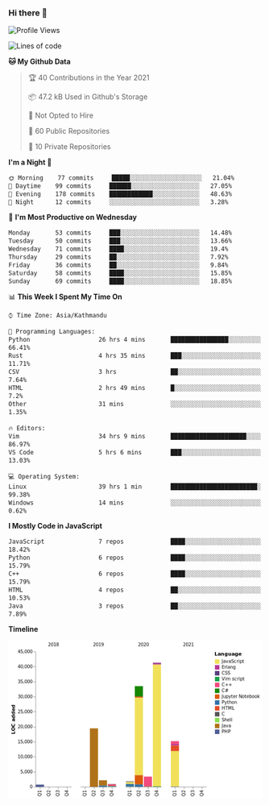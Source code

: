 ### Hi there 👋


<!--START_SECTION:waka-->
![Profile Views](http://img.shields.io/badge/Profile%20Views-0-blue)

![Lines of code](https://img.shields.io/badge/From%20Hello%20World%20I%27ve%20Written-119084%20lines%20of%20code-blue)

**🐱 My Github Data** 

> 🏆 40 Contributions in the Year 2021
 > 
> 📦 47.2 kB Used in Github's Storage 
 > 
> 🚫 Not Opted to Hire
 > 
> 📜 60 Public Repositories 
 > 
> 🔑 10 Private Repositories  
 > 
**I'm a Night 🦉** 

```text
🌞 Morning    77 commits     █████░░░░░░░░░░░░░░░░░░░░   21.04% 
🌆 Daytime    99 commits     ██████░░░░░░░░░░░░░░░░░░░   27.05% 
🌃 Evening    178 commits    ████████████░░░░░░░░░░░░░   48.63% 
🌙 Night      12 commits     ░░░░░░░░░░░░░░░░░░░░░░░░░   3.28%

```
📅 **I'm Most Productive on Wednesday** 

```text
Monday       53 commits     ███░░░░░░░░░░░░░░░░░░░░░░   14.48% 
Tuesday      50 commits     ███░░░░░░░░░░░░░░░░░░░░░░   13.66% 
Wednesday    71 commits     ████░░░░░░░░░░░░░░░░░░░░░   19.4% 
Thursday     29 commits     ██░░░░░░░░░░░░░░░░░░░░░░░   7.92% 
Friday       36 commits     ██░░░░░░░░░░░░░░░░░░░░░░░   9.84% 
Saturday     58 commits     ████░░░░░░░░░░░░░░░░░░░░░   15.85% 
Sunday       69 commits     ████░░░░░░░░░░░░░░░░░░░░░   18.85%

```


📊 **This Week I Spent My Time On** 

```text
⌚︎ Time Zone: Asia/Kathmandu

💬 Programming Languages: 
Python                   26 hrs 4 mins       ████████████████░░░░░░░░░   66.41% 
Rust                     4 hrs 35 mins       ███░░░░░░░░░░░░░░░░░░░░░░   11.71% 
CSV                      3 hrs               ██░░░░░░░░░░░░░░░░░░░░░░░   7.64% 
HTML                     2 hrs 49 mins       █░░░░░░░░░░░░░░░░░░░░░░░░   7.2% 
Other                    31 mins             ░░░░░░░░░░░░░░░░░░░░░░░░░   1.35%

🔥 Editors: 
Vim                      34 hrs 9 mins       █████████████████████░░░░   86.97% 
VS Code                  5 hrs 6 mins        ███░░░░░░░░░░░░░░░░░░░░░░   13.03%

💻 Operating System: 
Linux                    39 hrs 1 min        ████████████████████████░   99.38% 
Windows                  14 mins             ░░░░░░░░░░░░░░░░░░░░░░░░░   0.62%

```

**I Mostly Code in JavaScript** 

```text
JavaScript               7 repos             ████░░░░░░░░░░░░░░░░░░░░░   18.42% 
Python                   6 repos             ████░░░░░░░░░░░░░░░░░░░░░   15.79% 
C++                      6 repos             ████░░░░░░░░░░░░░░░░░░░░░   15.79% 
HTML                     4 repos             ██░░░░░░░░░░░░░░░░░░░░░░░   10.53% 
Java                     3 repos             ██░░░░░░░░░░░░░░░░░░░░░░░   7.89%

```


**Timeline**

![Chart not found](https://raw.githubusercontent.com/voidash/voidash/main/charts/bar_graph.png) 


<!--END_SECTION:waka-->


<!--
**voidash/voidash** is a ✨ _special_ ✨ repository because its `README.md` (this file) appears on your GitHub profile.

Here are some ideas to get you started:

- 🔭 I’m currently working on ...
- 🌱 I’m currently learning ...
- 👯 I’m looking to collaborate on ...
- 🤔 I’m looking for help with ...
- 💬 Ask me about ...
- 📫 How to reach me: ...
- 😄 Pronouns: ...
- ⚡ Fun fact: ...
-->
